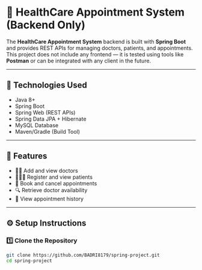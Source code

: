 # 🏥 HealthCare Appointment System (Backend Only)

The **HealthCare Appointment System** backend is built with **Spring Boot** and provides REST APIs for managing doctors, patients, and appointments.  
This project does not include any frontend — it is tested using tools like **Postman** or can be integrated with any client in the future.

---

## 🚀 Technologies Used
- Java 8+
- Spring Boot
- Spring Web (REST APIs)
- Spring Data JPA + Hibernate
- MySQL Database
- Maven/Gradle (Build Tool)

---

## 📌 Features
- 👨‍⚕️ Add and view doctors  
- 🧑‍🤝‍🧑 Register and view patients  
- 📅 Book and cancel appointments  
- 🔍 Retrieve doctor availability  
- 📜 View appointment history  

---

## ⚙️ Setup Instructions

### 1️⃣ Clone the Repository
```bash
git clone https://github.com/BADRI8179/spring-project.git
cd spring-project
